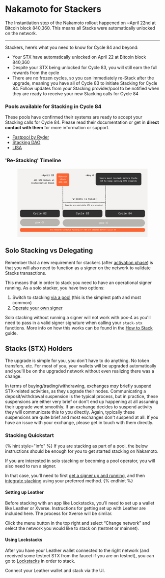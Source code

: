 # Nakamoto for Stackers

The Instantiation step of the Nakamoto rollout happened on \~April 22nd at Bitcoin block 840,360.  This means all Stacks were automatically unlocked on the network.

***

Stackers, here’s what you need to know for Cycle 84 and beyond:

* Your STX have automatically unlocked on April 22 at Bitcoin block 840,360&#x20;
* Despite your STX being unlocked for Cycle 83, you will still earn the full rewards from the cycle
* There are no frozen cycles, so you can immediately re-Stack after the upgrade, meaning you have all of Cycle 83 to initiate Stacking for Cycle 84. Follow updates from your Stacking provider/pool to be notified when they are ready to receive your new Stacking calls for Cycle 84

### Pools available for Stacking in Cycle 84

These pools have confirmed their systems are ready to accept your Stacking calls for Cycle 84. Please read their documentation or get in **direct contact with them** for more information or support.

* [Fastpool by Ryder](https://fastpool.org/)
* [Stacking DAO](https://medium.com/@stackingdao/the-nakamoto-odyssey-20x-point-boost-on-new-deposits-and-more-567c3a509112)
* [LISA](https://app.lisalab.io/lisa/stacking)

### 'Re-Stacking' Timeline

<figure><img src="../../.gitbook/assets/Stacking Graphic (1).png" alt=""><figcaption></figcaption></figure>

## Solo Stacking vs Delegating

Remember that a new requirement for stackers (after [activation phase](./)) is that you will also need to function as a signer on the network to validate Stacks transactions.

This means that in order to stack you need to have an operational signer running. As a solo stacker, you have two options:

1. Switch to stacking [via a pool](https://www.stacks.co/learn/stacking) (this is the simplest path and most common)
2. [Operate your own signer](../signing-and-stacking/running-a-signer.md)

Solo stacking without running a signer will not work with pox-4 as you'll need to pass in a valid signer signature when calling your `stack-stx` functions. More info on how this works can be found in the [How to Stack](../signing-and-stacking/stacking-flow.md) guide.

## Stacks (STX) Holders

The upgrade is simple for you, you don't have to do anything. No token transfers, etc. For most of you, your wallets will be upgraded automatically and you'll be on the upgraded network without even realizing there was a change.&#x20;

In terms of buying/trading/withdrawing, exchanges _may_ briefly suspend STX-related activities, as they upgrade their nodes. Communicating a deposit/withdrawal suspension is the typical process, but in practice, these suspensions are either very brief or don't end up happening at all assuming their upgrade went smoothly. If an exchange decides to suspend activity they will communicate this to you directly. Again, typically these suspensions are quite brief and most exchanges don't suspend at all. If you have an issue with your exchange, please get in touch with them directly.&#x20;

### Stacking Quickstart

{% hint style="info" %}
If you are stacking as part of a pool, the below instructions should be enough for you to get started stacking on Nakamoto.

If you are interested in solo stacking or becoming a pool operator, you will also need to run a signer.

In that case, you'll need to first [get a signer up and running](../signing-and-stacking/running-a-signer.md), and then [integrate stacking](../signing-and-stacking/stacking-flow.md) using your preferred method.
{% endhint %}

#### Setting up Leather

Before stacking with an app like Lockstacks, you'll need to set up a wallet like Leather or Xverse. Instructions for getting set up with Leather are included here. The process for Xverse will be similar.

Click the menu button in the top right and select “Change network” and select the network you would like to stack on (testnet or mainnet).

#### Using Lockstacks

After you have your Leather wallet connected to the right network (and received some testnet STX from the faucet if you are on testnet), you can go to [Lockstacks](https://lockstacks.com) in order to stack.

Connect your Leather wallet and stack via the UI.
